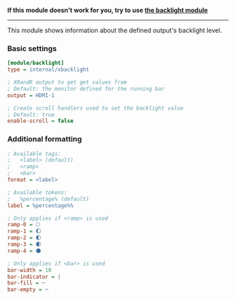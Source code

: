 **If this module doesn't work for you, try to use [the backlight module](https://github.com/polybar/polybar/wiki/Module:-backlight)**

---

This module shows information about the defined output's backlight level.

### Basic settings
```ini
[module/backlight]
type = internal/xbacklight

; XRandR output to get get values from
; Default: the monitor defined for the running bar
output = HDMI-1

; Create scroll handlers used to set the backlight value
; Default: true
enable-scroll = false
```

### Additional formatting
```ini
; Available tags:
;   <label> (default)
;   <ramp>
;   <bar>
format = <label>

; Available tokens:
;   %percentage% (default)
label = %percentage%%

; Only applies if <ramp> is used
ramp-0 = 🌕
ramp-1 = 🌔
ramp-2 = 🌓
ramp-3 = 🌒
ramp-4 = 🌑

; Only applies if <bar> is used
bar-width = 10
bar-indicator = |
bar-fill = ─
bar-empty = ─
```
